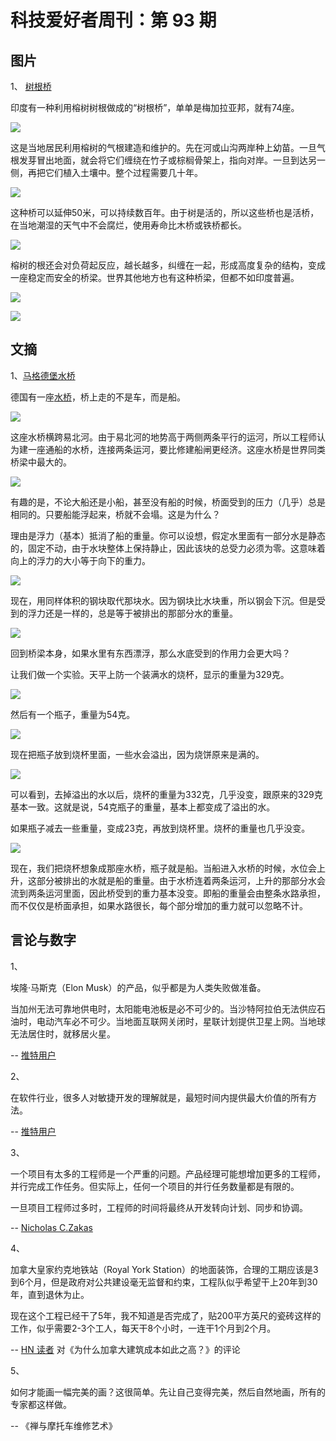 # 科技爱好者周刊：第 93 期

## 图片

1、 [树根桥](https://www.cnn.com/style/article/living-bridges-india-scn/index.html)

印度有一种利用榕树树根做成的“树根桥”，单单是梅加拉亚邦，就有74座。

![](https://www.wangbase.com/blogimg/asset/201911/bg2019112305.jpg)

这是当地居民利用榕树的气根建造和维护的。先在河或山沟两岸种上幼苗。一旦气根发芽冒出地面，就会将它们缠绕在竹子或棕榈骨架上，指向对岸。一旦到达另一侧，再把它们植入土壤中。整个过程需要几十年。

![](https://www.wangbase.com/blogimg/asset/201911/bg2019112307.jpg)

这种桥可以延伸50米，可以持续数百年。由于树是活的，所以这些桥也是活桥，在当地潮湿的天气中不会腐烂，使用寿命比木桥或铁桥都长。

![](https://www.wangbase.com/blogimg/asset/201911/bg2019112306.jpg)

榕树的根还会对负荷起反应，越长越多，纠缠在一起，形成高度复杂的结构，变成一座稳定而安全的桥梁。世界其他地方也有这种桥梁，但都不如印度普遍。

![](https://www.wangbase.com/blogimg/asset/201911/bg2019112308.jpg)

![](https://www.wangbase.com/blogimg/asset/201911/bg2019112309.jpg)

## 文摘

1、[马格德堡水桥](https://www.wired.com/2011/10/physics-and-the-magdeburg-water-bridge/)

德国有一座[水桥](https://en.wikipedia.org/wiki/Magdeburg_Water_Bridge)，桥上走的不是车，而是船。

![](https://www.wangbase.com/blogimg/asset/201911/bg2019112518.jpg)

这座水桥横跨易北河。由于易北河的地势高于两侧两条平行的运河，所以工程师认为建一座通船的水桥，连接两条运河，要比修建船闸更经济。这座水桥是世界同类桥梁中最大的。

![](https://www.wangbase.com/blogimg/asset/201911/bg2019112519.jpg)

有趣的是，不论大船还是小船，甚至没有船的时候，桥面受到的压力（几乎）总是相同的。只要船能浮起来，桥就不会塌。这是为什么？

理由是浮力（基本）抵消了船的重量。你可以设想，假定水里面有一部分水是静态的，固定不动，由于水块整体上保持静止，因此该块的总受力必须为零。这意味着向上的浮力的大小等于向下的重力。

![](https://www.wangbase.com/blogimg/asset/201911/bg2019112520.jpg)

现在，用同样体积的钢块取代那块水。因为钢块比水块重，所以钢会下沉。但是受到的浮力还是一样的，总是等于被排出的那部分水的重量。

![](https://www.wangbase.com/blogimg/asset/201911/bg2019112521.jpg)

回到桥梁本身，如果水里有东西漂浮，那么水底受到的作用力会更大吗？

让我们做一个实验。天平上防一个装满水的烧杯，显示的重量为329克。

![](https://www.wangbase.com/blogimg/asset/201911/bg2019112522.jpg)

然后有一个瓶子，重量为54克。

![](https://www.wangbase.com/blogimg/asset/201911/bg2019112523.jpg)

现在把瓶子放到烧杯里面，一些水会溢出，因为烧饼原来是满的。

![](https://www.wangbase.com/blogimg/asset/201911/bg2019112524.jpg)

可以看到，去掉溢出的水以后，烧杯的重量为332克，几乎没变，跟原来的329克基本一致。这就是说，54克瓶子的重量，基本上都变成了溢出的水。

如果瓶子减去一些重量，变成23克，再放到烧杯里。烧杯的重量也几乎没变。

![](https://www.wangbase.com/blogimg/asset/201911/bg2019112525.jpg)

现在，我们把烧杯想象成那座水桥，瓶子就是船。当船进入水桥的时候，水位会上升，这部分被排出的水就是船的重量。由于水桥连着两条运河，上升的那部分水会流到两条运河里面，因此桥受到的重力基本没变。即船的重量会由整条水路承担，而不仅仅是桥面承担，如果水路很长，每个部分增加的重力就可以忽略不计。

## 言论与数字

1、

埃隆·马斯克（Elon Musk）的产品，似乎都是为人类失败做准备。

当加州无法可靠地供电时，太阳能电池板是必不可少的。当沙特阿拉伯无法供应石油时，电动汽车必不可少。当地面互联网关闭时，星联计划提供卫星上网。当地球无法居住时，就移居火星。

-- [推特用户](https://marginalrevolution.com/marginalrevolution/2019/11/elon-theory.html)

2、

在软件行业，很多人对敏捷开发的理解就是，最短时间内提供最大价值的所有方法。

-- [推特用户](https://twitter.com/dancres/status/1198130975902797824)

3、

一个项目有太多的工程师是一个严重的问题。产品经理可能想增加更多的工程师，并行完成工作任务。但实际上，任何一个项目的并行任务数量都是有限的。

一旦项目工程师过多时，工程师的时间将最终从开发转向计划、同步和协调。

-- [Nicholas C.Zakas](https://humanwhocodes.com/blog/2012/06/12/the-care-and-feeding-of-software-engineers-or-why-engineers-are-grumpy/)

4、

加拿大皇家约克地铁站（Royal York Station）的地面装饰，合理的工期应该是3到6个月，但是政府对公共建设毫无监督和约束，工程队似乎希望干上20年到30年，直到退休为止。

现在这个工程已经干了5年，我不知道是否完成了，贴200平方英尺的瓷砖这样的工作，似乎需要2-3个工人，每天干8个小时，一连干1个月到2个月。

-- [HN 读者](https://news.ycombinator.com/item?id=21628561) 对《为什么加拿大建筑成本如此之高？》的评论

5、

如何才能画一幅完美的画？这很简单。先让自己变得完美，然后自然地画，所有的专家都这样做。

-- 《禅与摩托车维修艺术》
